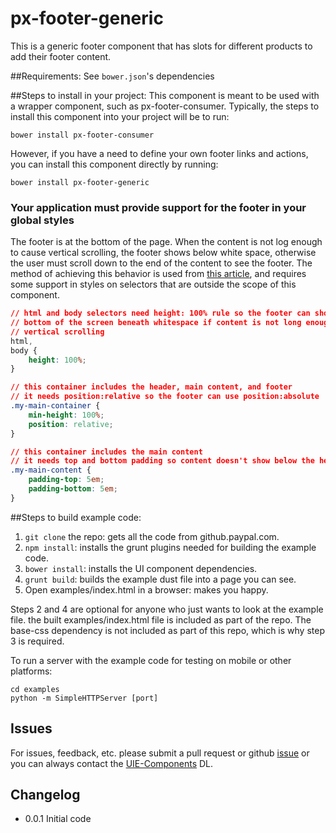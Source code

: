 px-footer-generic
=================

This is a generic footer component that has slots for different products to add their footer content.

##Requirements:
See `bower.json`'s dependencies

##Steps to install in your project:
This component is meant to be used with a wrapper component, such as px-footer-consumer. Typically, the steps to install this component into your project will be to run:

    bower install px-footer-consumer

However, if you have a need to define your own footer links and actions, you can install this component directly by running:

    bower install px-footer-generic

### Your application must provide support for the footer in your global styles

The footer is at the bottom of the page. When the content is not log enough to cause vertical scrolling, the footer shows below white space, otherwise the user must scroll down to the end of the content to see the footer. The method of achieving this behavior is used from [this article](http://matthewjamestaylor.com/blog/keeping-footers-at-the-bottom-of-the-page), and requires some support in styles on selectors that are outside the scope of this component.

```css
// html and body selectors need height: 100% rule so the footer can show at the
// bottom of the screen beneath whitespace if content is not long enough to cause
// vertical scrolling
html,
body {
    height: 100%;
}

// this container includes the header, main content, and footer
// it needs position:relative so the footer can use position:absolute
.my-main-container {
    min-height: 100%;
    position: relative;
}

// this container includes the main content
// it needs top and bottom padding so content doesn't show below the header or footer
.my-main-content {
    padding-top: 5em;
    padding-bottom: 5em;
}
```

##Steps to build example code:

1. `git clone` the repo: gets all the code from github.paypal.com.
2. `npm install`: installs the grunt plugins needed for building the example code.
3. `bower install`: installs the UI component dependencies.
4. `grunt build`: builds the example dust file into a page you can see.
5. Open examples/index.html in a browser: makes you happy.

Steps 2 and 4 are optional for anyone who just wants to look at the example
file.  the built examples/index.html file is included as part of the repo. The
base-css dependency is not included as part of this repo, which is why step 3
is required.

To run a server with the example code for testing on mobile or other platforms:

    cd examples
    python -m SimpleHTTPServer [port]

## Issues

For issues, feedback, etc. please submit a pull request or github [issue](https://github.paypal.com/UIE-Components/px-footer-generic/issues) or you can always contact the [UIE-Components](mailto:DL-PayPal-UIE-Components@corp.ebay.com) DL.

## Changelog
- 0.0.1 Initial code
